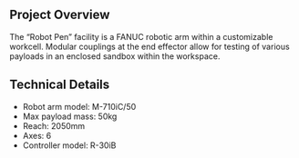 ## Project Overview
The “Robot Pen” facility is a FANUC robotic arm within a customizable workcell. Modular couplings at the end effector allow for testing of various payloads in an enclosed sandbox within the workspace.

## Technical Details
* Robot arm model: M-710iC/50
* Max payload mass: 50kg
* Reach: 2050mm
* Axes: 6
* Controller model: R-30iB